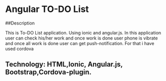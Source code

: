 # Angular TO-DO List

##Description

This is To-DO List application. Using ionic and angular.js. In this application user can check his/her work and once work is done user phone is vibrate and once all work is done user can get push-notification. For that i have used cordova

## Technology: HTML,Ionic, Angular.js, Bootstrap,Cordova-plugin.